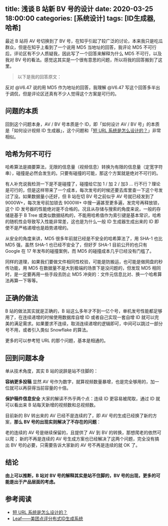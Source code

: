 title: 浅谈 B 站新 BV 号的设计
date: 2020-03-25 18:00:00
categories: [系统设计]
tags: [ID生成器, 哈希]
---
最近 B 站将 AV 号切换到了 BV 号，在知乎引起了较广泛的讨论，本来我只是吃瓜群众，但是在知乎上看到了一个说用 MD5 当地址的回答，我评论 MD5 不可行后，评论区有不少人质疑我，因此写了一个回答来解释为什么 MD5 不可行，以及我对 BV 号的看法。感觉这其实是一个很有意思的问题，所以将我的回答搬到了这里。

<!-- more -->

> 以下是我的回答原文：

反对 @V6.47 说的用 MD5 作为地址的回答，我理解 @V6.47 写这个回答多半出于调侃，但是评论区还真有不少人觉得这个方案是可行的。

## 问题的本质
回到这个问题本身，AV / BV 号本质是个 ID，即「如何设计 AV / BV 号」的本质是「如何设计视频 ID 生成器」，这个问题和「[短 URL 系统是怎么设计的？](https://www.zhihu.com/question/29270034)」非常相似。

## 哈希为何不可行
哈希算法是摘要算法，无限的信息量（视频信息）转换为有限的信息量（定宽字符串），碰撞是必然会发生的。只要有碰撞的可能，那这个方案就是绝对不可行的。

有人补充说我检测一下是不是碰撞了，碰撞给它加 1 / 加 2 / 加3 ... 行不行？理论是可行的，但是这样带来了一个成本，每次发号的时候还要去库里查一下这个号发过了没。如果数据量小还好，但 B 站在切 BV 号之前似乎 AV 号就已经发到了 9000W+，每次发号前加锁去 9000W+ 中搜一遍甚至更多遍，发完号再释放锁，这个 ID 发号器的性能绝对是不合格的。况且从存储与搜索的角度来说，一般的存储是基于 B Tree 或类似数据结构的，不能用哈希值作为索引键是基本常识，哈希的随机性会导致写入性能非常差，这也是为什么一般 ID 生成器生成出来的 ID 即使不是严格递增也是趋势递增的。

从安全的角度来讲，MD5 很多年前就已经是不安全的哈希算法了，用 SHA-1 也比 MD5 强，虽然 SHA-1 也已经不安全了，但好歹 SHA-1 目前公开的也只有 Google 在 17 年发布的碰撞案例，而 MD5 的碰撞成本几乎已经没有门槛了。

同样的道理，如果我们要做文件相同性校验，可能是防搬运，也可能是做网盘的秒传功能，用 MD5 在数据量不是大到极端的场景下是没问题的，但发现 MD5 相同时，是一定要再用一些手段去防止 MD5 冲突的：文件元信息比对、换一个哈希算法再算一下等等。

## 正确的做法
B 站的做法其实就是正确的，B 站这么多年才不到一亿个号，单机发号性能都足够用了，在连续递增的时候使用数据库自增 ID 或者自己实现一套自增 ID 就可以完美的满足需求。如果要求不连续，取消连续递增的逻辑即可，中间可以跳过一部分号不用，或者引入类似 Snowflake 的算法。

更多的可以参考短 URL 的那个问题，基本是相通的。

## 回到问题本身
单从技术角度，其实 B 站的说辞是站不住脚的：

**容纳更多投稿**
显然 AV 号作为数字，就算视频数量暴增，也是完全够用的，加一位就可以再获得当前容量的十倍。

**保护稿件信息安全**
大家的解读不外乎两个点：连续 ID 更容易被爬取，通过 ID 就可以看出来 B 站每天新增的视频数和总视频数。

目前新的 BV 转出来的 AV 已经不是连续的了，即 AV 号的生成已经换了新的方案，**那么 BV 号的出现实则解决了不存在的问题**：

老的连续的 AV 号是继续保留的，且提供了 AV 到 BV 的转换，那想爬老的依然可以爬；
新的不再是连续的 AV 号生成方案也已经解决了这两个问题，完全没有搞出 BV 号的必要，只需要告诉大家新的 AV 号不再是连续的就 OK 了。

## 结论
**由上可以推断，B 站对 BV 号的解释其实是站不住脚的，BV 号的出现，更多的可能是出于产品层面的考虑。**

## 参考阅读
- [短 URL 系统是怎么设计的？](https://www.zhihu.com/question/29270034)
- [Leaf——美团点评分布式ID生成系统](https://link.zhihu.com/?target=https%3A//tech.meituan.com/2017/04/21/mt-leaf.html)